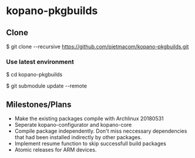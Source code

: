 # kopano-pkgbuilds

## Clone
$ git clone --recursive https://github.com/pietmacom/kopano-pkgbuilds.git

### Use latest environment
$ cd kopano-pkgbuilds

$ git submodule update --remote 

## Milestones/Plans
 - Make the existing packages compile with Archlinux 20180531
 - Seperate kopano-configurator and kopano-core
 - Compile package independently. Don't miss neccessary dependencies that had been installed indirectly by other packages.
 - Implement resume function to skip successfull build packages
 - Atomic releases for ARM devices.
